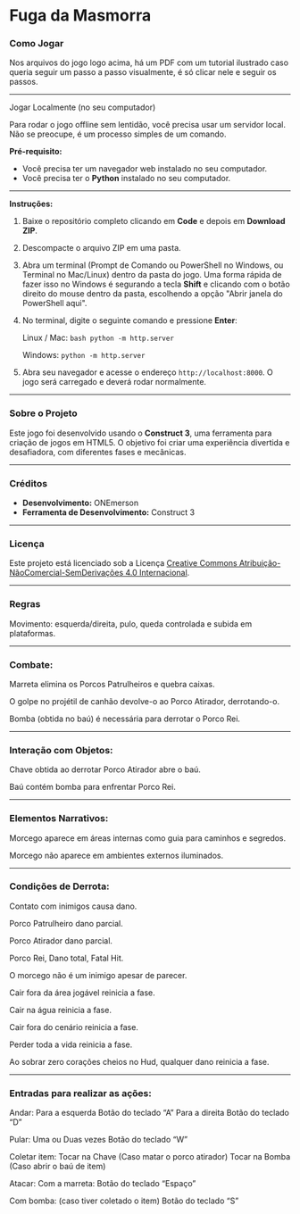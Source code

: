 # Fuga da Masmorra

### Como Jogar
Nos arquivos do jogo logo acima, há um PDF com um tutorial ilustrado caso queria seguir um passo a passo visualmente, é só clicar nele e seguir os passos.

---

Jogar Localmente (no seu computador)

Para rodar o jogo offline sem lentidão, você precisa usar um servidor local. Não se preocupe, é um processo simples de um comando.

**Pré-requisito:**
* Você precisa ter um navegador web instalado no seu computador.
* Você precisa ter o **Python** instalado no seu computador.

---

**Instruções:**
1.  Baixe o repositório completo clicando em **Code** e depois em **Download ZIP**.
2.  Descompacte o arquivo ZIP em uma pasta.
3.  Abra um terminal (Prompt de Comando ou PowerShell no Windows, ou Terminal no Mac/Linux) dentro da pasta do jogo.
    Uma forma rápida de fazer isso no Windows é segurando a tecla **Shift** e clicando com o botão direito do mouse dentro da pasta, escolhendo a opção "Abrir janela do PowerShell aqui".
4.  No terminal, digite o seguinte comando e pressione **Enter**:

     Linux / Mac:
        ```bash
        python -m http.server
        ```

    Windows: ```python -m http.server```

5.  Abra seu navegador e acesse o endereço `http://localhost:8000`. O jogo será carregado e deverá rodar normalmente.

---

### Sobre o Projeto

Este jogo foi desenvolvido usando o **Construct 3**, uma ferramenta para criação de jogos em HTML5. O objetivo foi criar uma experiência divertida e desafiadora, com diferentes fases e mecânicas.

---

### Créditos

* **Desenvolvimento:** ONEmerson
* **Ferramenta de Desenvolvimento:** Construct 3

---

### Licença

Este projeto está licenciado sob a Licença [Creative Commons Atribuição-NãoComercial-SemDerivações 4.0 Internacional](https://creativecommons.org/licenses/by-nc-nd/4.0/deed.pt).

---

### Regras
Movimento: esquerda/direita, pulo, queda controlada e subida em plataformas.

---

### Combate:

Marreta elimina os Porcos Patrulheiros e quebra caixas.

O golpe no projétil de canhão devolve-o ao Porco Atirador, derrotando-o.

Bomba (obtida no baú) é necessária para derrotar o Porco Rei.

---

### Interação com Objetos:

Chave obtida ao derrotar Porco Atirador abre o baú.

Baú contém bomba para enfrentar Porco Rei.

---

### Elementos Narrativos:

Morcego aparece em áreas internas como guia para caminhos e segredos.

Morcego não aparece em ambientes externos iluminados.

---

### Condições de Derrota:

Contato com inimigos causa dano.

Porco Patrulheiro dano parcial.

Porco Atirador dano parcial.

Porco Rei, Dano total, Fatal Hit.

O morcego não é um inimigo apesar de parecer.

Cair fora da área jogável reinicia a fase.

Cair na água reinicia a fase.

Cair fora do cenário reinicia a fase.

Perder toda a vida reinicia a fase.

Ao sobrar zero corações cheios no Hud, qualquer dano reinicia a fase.

---

### Entradas para realizar as ações:


Andar: 
Para a esquerda
    Botão do teclado “A”
Para a direita
    Botão do teclado “D”


Pular: 
    Uma ou Duas vezes
    Botão do teclado “W”


Coletar item:
    Tocar na Chave (Caso matar o porco atirador)
    Tocar na Bomba (Caso abrir o baú de item)


Atacar: 
    Com a marreta:
    Botão do teclado “Espaço”

Com bomba: (caso tiver coletado o item)
    Botão do teclado “S”
